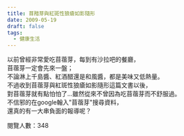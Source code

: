 ```yaml
---
title: 苜矠芽與紅斑性狼瘡如影隨形
date: 2009-05-19
draft: false
tags:
  - 健康生活
---
```

以前曾經非常愛吃苜蓿芽，每到有沙拉吧的餐廳，  
苜蓿芽一定會先來一盤；  
不論淋上千島醬、紅酒醋還是和風醬，都是美味又低熱量。  
不過收到苜蓿芽與紅斑性狼瘡如影隨形這篇文書以後，  
對苜蓿芽就有點怕怕了…雖然從來不曾因為吃苜蓿芽而不舒服過。  
不信邪的在google翰入"苜蓿芽"搜尋資料，  
還真的有一大串負面的報導呢？  


閱覽人數：348